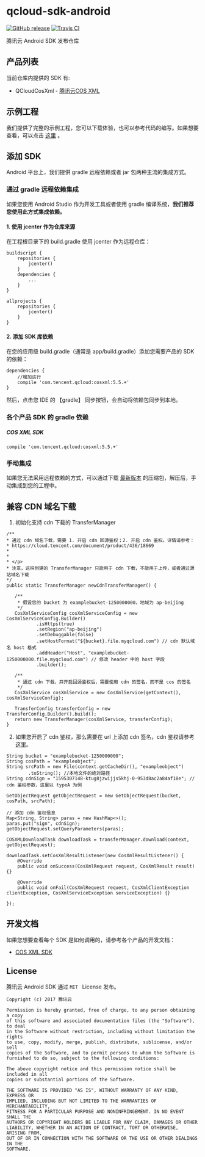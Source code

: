 # qcloud-sdk-android

[![GitHub release](https://img.shields.io/github/release/tencentyun/qcloud-sdk-android.svg)](https://github.com/tencentyun/qcloud-sdk-android/releases/latest)
[![Travis CI](https://travis-ci.org/tencentyun/qcloud-sdk-android.svg?branch=master)](https://travis-ci.org/tencentyun/qcloud-sdk-android)

腾讯云 Android SDK 发布仓库

## 产品列表

当前仓库内提供的 SDK 有:

* QCloudCosXml - [腾讯云COS XML](https://cloud.tencent.com/document/product/436)

## 示例工程

我们提供了完整的示例工程，您可以下载体验，也可以参考代码的编写。如果想要查看，可以点击 [这里](https://github.com/tencentyun/qcloud-sdk-android-samples) 。

## 添加 SDK

Android 平台上，我们提供 gradle 远程依赖或者 jar 包两种主流的集成方式。

### 通过 gradle 远程依赖集成

如果您使用 Android Studio 作为开发工具或者使用 gradle 编译系统，**我们推荐您使用此方式集成依赖。**

#### 1. 使用 jcenter 作为仓库来源

在工程根目录下的 build.gradle 使用 jcenter 作为远程仓库：

```
buildscript {
    repositories {
        jcenter()
    }
    dependencies {
        ...
    }
}

allprojects {
    repositories {
        jcenter()
    }
}
```

#### 2. 添加 SDK 库依赖

在您的应用级 build.gradle（通常是 app/build.gradle）添加您需要产品的 SDK 的依赖：

```
dependencies {
    //增加这行
    compile 'com.tencent.qcloud:cosxml:5.5.+'
}
```

然后，点击您 IDE 的 【gradle】 同步按钮，会自动将依赖包同步到本地。

### 各个产品 SDK 的 gradle 依赖

##### COS XML SDK

```
compile 'com.tencent.qcloud:cosxml:5.5.+'
```

### 手动集成

如果您无法采用远程依赖的方式，可以通过下载 [最新版本](https://github.com/tencentyun/qcloud-sdk-android/releases) 的压缩包，解压后，手动集成到您的工程中。

## 兼容 CDN 域名下载

1. 初始化支持 cdn 下载的 TransferManager

```
/**
* 通过 cdn 域名下载，需要 1. 开启 cdn 回源鉴权；2. 开启 cdn 鉴权。详情请参考：
* https://cloud.tencent.com/document/product/436/18669
*
*
* </p>
* 注意，这样创建的 TransferManager 只能用于 cdn 下载，不能用于上传，或者通过源站域名下载
*/
public static TransferManager newCdnTransferManager() {

   /**
    * 假设您的 bucket 为 examplebucket-1250000000，地域为 ap-beijing
    */
   CosXmlServiceConfig cosXmlServiceConfig = new CosXmlServiceConfig.Builder()
           .isHttps(true)
           .setRegion("ap-beijing")
           .setDebuggable(false)
           .setHostFormat("${bucket}.file.myqcloud.com") // cdn 默认域名 host 格式
           .addHeader("Host", "examplebucket-1250000000.file.myqcloud.com") // 修改 header 中的 host 字段
           .builder();

   /**
    * 通过 cdn 下载，并开启回源鉴权后，需要使用 cdn 的签名，而不是 cos 的签名
    */
   CosXmlService cosXmlService = new CosXmlService(getContext(), cosXmlServiceConfig);

   TransferConfig transferConfig = new TransferConfig.Builder().build();
   return new TransferManager(cosXmlService, transferConfig);
}
```

2. 如果您开启了 cdn 鉴权，那么需要在 url 上添加 cdn 签名，cdn 鉴权请参考[这里](https://cloud.tencent.com/document/product/228/41622)。

```
String bucket = "examplebucket-1250000000";
String cosPath = "exampleobject";
String srcPath = new File(context.getCacheDir(), "exampleobject")
        .toString(); //本地文件的绝对路径
String cdnSign = "1595307148-ktug8jzwijjs5khj-0-953d8ac2a84af18e"; // cdn 鉴权参数，这里以 typeA 为例

GetObjectRequest getObjectRequest = new GetObjectRequest(bucket, cosPath, srcPath);

// 添加 cdn 鉴权信息
Map<String, String> paras = new HashMap<>();
paras.put("sign", cdnSign);
getObjectRequest.setQueryParameters(paras);

COSXMLDownloadTask downloadTask = transferManager.download(context, getObjectRequest);

downloadTask.setCosXmlResultListener(new CosXmlResultListener() {
    @Override
    public void onSuccess(CosXmlRequest request, CosXmlResult result) {}

    @Override
    public void onFail(CosXmlRequest request, CosXmlClientException clientException, CosXmlServiceException serviceException) {}

});
```

## 开发文档

如果您想要查看每个 SDK 是如何调用的，请参考各个产品的开发文档：

* [COS XML SDK](https://cloud.tencent.com/document/product/436/12159)

## License

腾讯云 Android SDK 通过 `MIT ` License 发布。

```
Copyright (c) 2017 腾讯云

Permission is hereby granted, free of charge, to any person obtaining a copy
of this software and associated documentation files (the "Software"), to deal
in the Software without restriction, including without limitation the rights
to use, copy, modify, merge, publish, distribute, sublicense, and/or sell
copies of the Software, and to permit persons to whom the Software is
furnished to do so, subject to the following conditions:

The above copyright notice and this permission notice shall be included in all
copies or substantial portions of the Software.

THE SOFTWARE IS PROVIDED "AS IS", WITHOUT WARRANTY OF ANY KIND, EXPRESS OR
IMPLIED, INCLUDING BUT NOT LIMITED TO THE WARRANTIES OF MERCHANTABILITY,
FITNESS FOR A PARTICULAR PURPOSE AND NONINFRINGEMENT. IN NO EVENT SHALL THE
AUTHORS OR COPYRIGHT HOLDERS BE LIABLE FOR ANY CLAIM, DAMAGES OR OTHER
LIABILITY, WHETHER IN AN ACTION OF CONTRACT, TORT OR OTHERWISE, ARISING FROM,
OUT OF OR IN CONNECTION WITH THE SOFTWARE OR THE USE OR OTHER DEALINGS IN THE
SOFTWARE.
```
